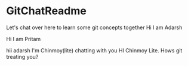 # GitChatReadme
Let's chat over here to learn some git concepts together
Hi I am Adarsh

Hi I am Pritam

hii adarsh I'm Chinmoy(lite) chatting with you
HI Chinmoy Lite. Hows git treating you?

